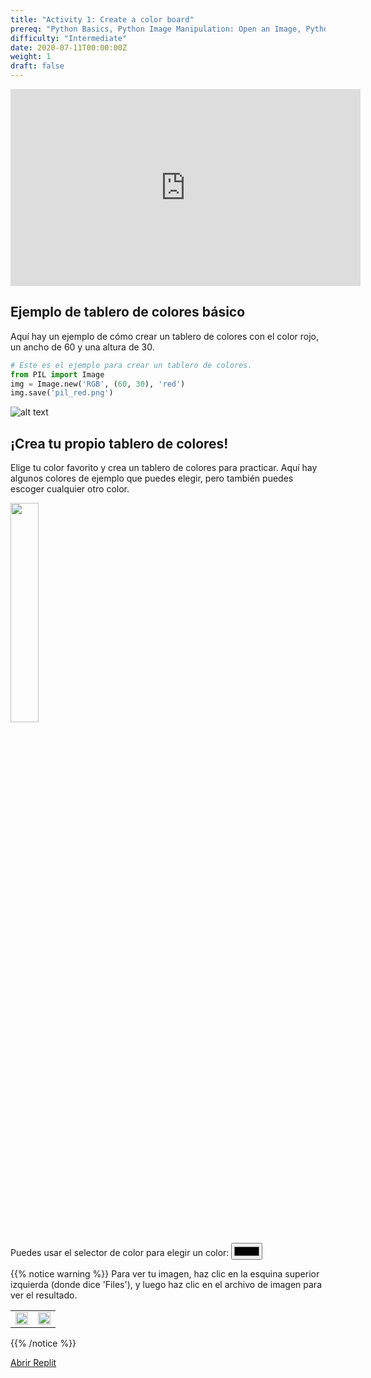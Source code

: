 ```yaml
---
title: "Activity 1: Create a color board"
prereq: "Python Basics, Python Image Manipulation: Open an Image, Python Pixels: Colors and Pixels"
difficulty: "Intermediate"
date: 2020-07-11T00:00:00Z
weight: 1
draft: false
---
```


<iframe width="560" height="315" src="https://www.youtube.com/embed/Nz3Uz4kBoUU" frameborder="0" allow="accelerometer; autoplay; encrypted-media; gyroscope; picture-in-picture" allowfullscreen></iframe>

## Ejemplo de tablero de colores básico

Aquí hay un ejemplo de cómo crear un tablero de colores con el color rojo, un ancho de 60 y una altura de 30.

```python
# Este es el ejemplo para crear un tablero de colores.
from PIL import Image
img = Image.new('RGB', (60, 30), 'red')
img.save('pil_red.png')
```
![alt text](../../media/whileloopbefore.png "image showing activity one first example")

## ¡Crea tu propio tablero de colores!

Elige tu color favorito y crea un tablero de colores para practicar. Aquí hay algunos colores de ejemplo que puedes elegir, pero también puedes escoger cualquier otro color.

<img src="../../media/Color-chart.png" width=30%>

<!-- Para accesibilidad, usa este HTML de etiqueta -->
<label for="colorpicker">Puedes usar el selector de color para elegir un color:</label>
<input type="color" id="colorpicker">

{{% notice warning %}}
 Para ver tu imagen, haz clic en la esquina superior izquierda (donde dice 'Files'), y luego haz clic en el archivo de imagen para ver el resultado.
<div style="width:100%">
    <table>
        <td>
            <img src="../../media/open-file1.png" width=100%>
        </td>
        <td>
            <img src="../../media/open-file2.png" width=100%>
        </td>
    </table>
</div>
{{% /notice %}}

<a class="my-2 mx-4 btn btn-info" href="https://replit.com/@nuevofoundation/Python-Pixel-Activity1" target="_blank">Abrir Replit</a>